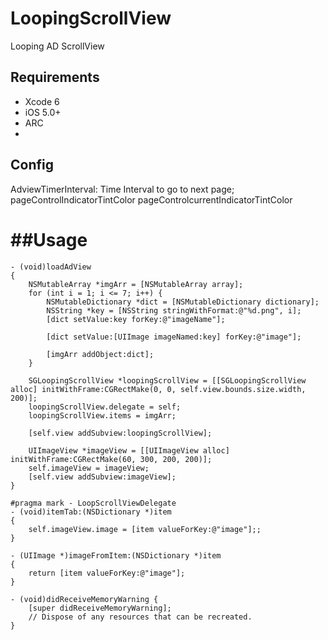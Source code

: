 # LoopingScrollView
Looping AD ScrollView

## Requirements

* Xcode 6
* iOS 5.0+
* ARC
* 

## Config
  AdviewTimerInterval: Time Interval to go to next page;
  pageControlIndicatorTintColor
  pageControlcurrentIndicatorTintColor

##Usage
============
```
- (void)loadAdView
{
    NSMutableArray *imgArr = [NSMutableArray array];
    for (int i = 1; i <= 7; i++) {
        NSMutableDictionary *dict = [NSMutableDictionary dictionary];
        NSString *key = [NSString stringWithFormat:@"%d.png", i];
        [dict setValue:key forKey:@"imageName"];
        
        [dict setValue:[UIImage imageNamed:key] forKey:@"image"];
        
        [imgArr addObject:dict];
    }
    
    SGLoopingScrollView *loopingScrollView = [[SGLoopingScrollView alloc] initWithFrame:CGRectMake(0, 0, self.view.bounds.size.width, 200)];
    loopingScrollView.delegate = self;
    loopingScrollView.items = imgArr;
    
    [self.view addSubview:loopingScrollView];
    
    UIImageView *imageView = [[UIImageView alloc] initWithFrame:CGRectMake(60, 300, 200, 200)];
    self.imageView = imageView;
    [self.view addSubview:imageView];
}

#pragma mark - LoopScrollViewDelegate
- (void)itemTab:(NSDictionary *)item
{
    self.imageView.image = [item valueForKey:@"image"];;
}

- (UIImage *)imageFromItem:(NSDictionary *)item
{
    return [item valueForKey:@"image"];
}

- (void)didReceiveMemoryWarning {
    [super didReceiveMemoryWarning];
    // Dispose of any resources that can be recreated.
}

```
